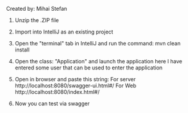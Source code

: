 

Created by: Mihai Stefan

1) Unzip the .ZIP file

2) Import into IntelliJ as an existing project

3) Open the "terminal" tab in IntelliJ and run the command:
     mvn clean install

4) Open the class: "Application" and launch the application
    here I have entered some user that can be used to enter the application

5) Open in browser and paste this string:
   For server
      http://localhost:8080/swagger-ui.html#/
   For Web 
      http://localhost:8080/index.html#/

6) Now you can test via swagger

 
    

    
